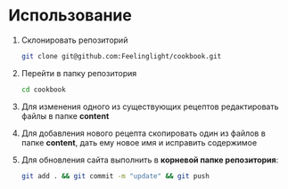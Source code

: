 # Использование

1. Склонировать репозиторий

   ```bash
   git clone git@github.com:Feelinglight/cookbook.git
   ```

2. Перейти в папку репозитория

   ```bash
   cd cookbook
   ```

3. Для изменения одного из существующих рецептов редактировать файлы в папке **content**
4. Для добавления нового рецепта скопировать один из файлов в папке **content**, дать ему новое имя и исправить содержимое
5. Для обновления сайта выполнить в **корневой папке репозитория**:

   ```bash
   git add . && git commit -m "update" && git push
   ```
